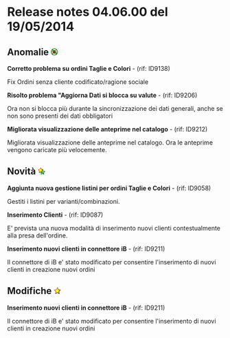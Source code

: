 
Release notes 04.06.00 del 19/05/2014
===

## Anomalie ![](uploads/images/bugs.gif) 

**Corretto problema su ordini Taglie e Colori** - (rif: ID9138)

Fix Ordini senza cliente codificato/ragione sociale

**Risolto problema "Aggiorna Dati si blocca su valute** - (rif: ID9206)

Ora non si blocca più durante la sincronizzazione dei dati generali, anche se non sono presenti dei dati obbligatori

**Migliorata visualizzazione delle anteprime nel catalogo** - (rif: ID9212)

Migliorata visualizzazione delle anteprime nel catalogo. Ora le anteprime vengono caricate più velocemente.


## Novità ![](uploads/images/news.gif) 

**Aggiunta nuova gestione listini per ordini Taglie e Colori** - (rif: ID9058)

Gestiti i listini per varianti/combinazioni.

**Inserimento Clienti** - (rif: ID9087)

E' prevista una nuova modalità di inserimento nuovi clienti contestualmente alla presa dell'ordine.

**Inserimento nuovi clienti in connettore iB** - (rif: ID9211)

Il connettore di iB e' stato modificato per consentire l'inserimento di nuovi clienti in creazione nuovi ordini

## Modifiche ![](uploads/images/changes.gif) 

**Inserimento nuovi clienti in connettore iB** - (rif: ID9211)

Il connettore di iB e' stato modificato per consentire l'inserimento di nuovi clienti in creazione nuovi ordini